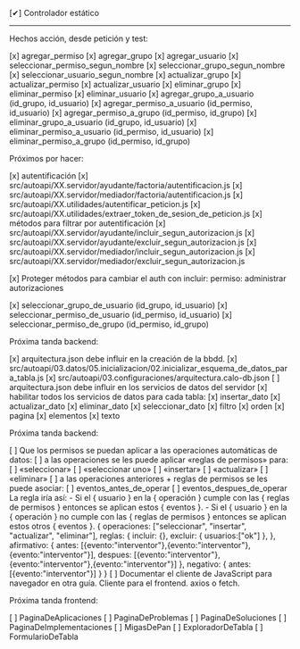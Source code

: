 [✔] Controlador estático

-------------------------------------------

Hechos acción, desde petición y test:

[x] agregar_permiso
[x] agregar_grupo
[x] agregar_usuario
[x] seleccionar_permiso_segun_nombre
[x] seleccionar_grupo_segun_nombre
[x] seleccionar_usuario_segun_nombre
[x] actualizar_grupo
[x] actualizar_permiso
[x] actualizar_usuario
[x] eliminar_grupo
[x] eliminar_permiso
[x] eliminar_usuario
[x] agregar_grupo_a_usuario (id_grupo, id_usuario)
[x] agregar_permiso_a_usuario (id_permiso, id_usuario)
[x] agregar_permiso_a_grupo (id_permiso, id_grupo)
[x] eliminar_grupo_a_usuario (id_grupo, id_usuario)
[x] eliminar_permiso_a_usuario (id_permiso, id_usuario)
[x] eliminar_permiso_a_grupo (id_permiso, id_grupo)

Próximos por hacer:

[x] autentificación
  [x] src/autoapi/XX.servidor/ayudante/factoria/autentificacion.js
  [x] src/autoapi/XX.servidor/mediador/factoria/autentificacion.js
  [x] src/autoapi/XX.utilidades/autentificar_peticion.js
  [x] src/autoapi/XX.utilidades/extraer_token_de_sesion_de_peticion.js
[x] métodos para filtrar por autentificación
  [x] src/autoapi/XX.servidor/ayudante/incluir_segun_autorizacion.js
  [x] src/autoapi/XX.servidor/ayudante/excluir_segun_autorizacion.js
  [x] src/autoapi/XX.servidor/mediador/incluir_segun_autorizacion.js
  [x] src/autoapi/XX.servidor/mediador/excluir_segun_autorizacion.js

[x] Proteger métodos para cambiar el auth con incluir: permiso: administrar autorizaciones

[x] seleccionar_grupo_de_usuario (id_grupo, id_usuario)
[x] seleccionar_permiso_de_usuario (id_permiso, id_usuario)
[x] seleccionar_permiso_de_grupo (id_permiso, id_grupo)

Próxima tanda backend:

[x] arquitectura.json debe influir en la creación de la bbdd.
  [x] src/autoapi/03.datos/05.inicializacion/02.inicializar_esquema_de_datos_para_tabla.js
  [x] src/autoapi/03.configuraciones/arquitectura.calo-db.json
[ ] arquitectura.json debe influir en los servicios de datos del servidor
  [x] habilitar todos los servicios de datos para cada tabla:
    [x] insertar_dato
    [x] actualizar_dato
    [x] eliminar_dato
    [x] seleccionar_dato
      [x] filtro
      [x] orden
      [x] pagina
      [x] elementos
      [x] texto

Próxima tanda backend:

[ ] Que los permisos se puedan aplicar a las operaciones automáticas de datos:
  [ ] a las operaciones se les puede aplicar «reglas de permisos» para:
    [ ] «seleccionar»
    [ ] «seleccionar uno»
    [ ] «insertar»
    [ ] «actualizar»
    [ ] «eliminar»
  [ ] a las operaciones anteriores + reglas de permisos se les puede asociar:
    [ ] eventos_antes_de_operar
    [ ] eventos_despues_de_operar
    La regla iría así:
      - Si el { usuario } en la { operación } cumple con las { reglas de permisos } entonces se aplican estos { eventos }.
      - Si el { usuario } en la { operación } no cumple con las { reglas de permisos } entonces se aplican estos otros { eventos }.
      {
        operaciones: ["seleccionar", "insertar", "actualizar", "eliminar"],
        reglas: {
          incluir: {},
          excluir: {
            usuarios:["ok"]
          },
        },
        afirmativo: {
          antes: [{evento:"interventor"},{evento:"interventor"},{evento:"interventor"}],
          despues: [{evento:"interventor"},{evento:"interventor"},{evento:"interventor"}]
        },
        negativo: {
          antes: [{evento:"interventor"}]
        }
      }
[ ] Documentar el cliente de JavaScript para navegador en otra guía. Cliente para el frontend. axios o fetch.

Próxima tanda frontend:

[ ] PaginaDeAplicaciones
[ ] PaginaDeProblemas
[ ] PaginaDeSoluciones
[ ] PaginaDeImplementaciones
[ ] MigasDePan
[ ] ExploradorDeTabla
[ ] FormularioDeTabla

